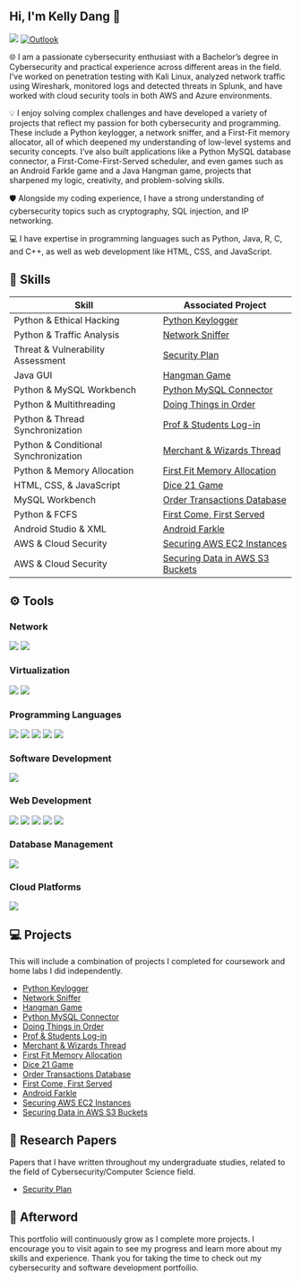 ## Hi, I'm Kelly Dang 👋
<a href="https://www.linkedin.com/in/kelly-n-dang"><img src="https://img.shields.io/badge/-LinkedIn-0072b1?&style=for-the-badge&logo=linkedin&logoColor=white" /></a> [![Outlook](https://img.shields.io/badge/-Outlook-0078D4?&style=for-the-badge&logo=microsoft-outlook&logoColor=white)](mailto:kelly-dang@outlook.com)

🌐 I am a passionate cybersecurity enthusiast  with a Bachelor’s degree in Cybersecurity and practical experience across different areas in the field. I’ve worked on penetration testing with Kali Linux, analyzed network traffic using Wireshark, monitored logs and detected threats in Splunk, and have worked with cloud security tools in both AWS and Azure environments.

💡 I enjoy solving complex challenges and have developed a variety of projects that reflect my passion for both cybersecurity and programming. These include a Python keylogger, a network sniffer, and a First-Fit memory allocator, all of which deepened my understanding of low-level systems and security concepts. I’ve also built applications like a Python MySQL database connector, a First-Come-First-Served scheduler, and even games such as an Android Farkle game and a Java Hangman game, projects that sharpened my logic, creativity, and problem-solving skills.

🛡️ Alongside my coding experience, I have a strong understanding of cybersecurity topics such as cryptography, SQL injection, and IP networking.

💻 I have expertise in programming languages such as Python, Java, R, C, and C++, as well as web development like HTML, CSS, and JavaScript.

## 🎯 Skills 

| Skill                                         | Associated Project         |
|-----------------------------------------------|----------------------------|
| Python & Ethical Hacking                      |<a href="Python-Keylogger">Python Keylogger</a>|
| Python & Traffic Analysis                     |<a href="Sniff-Traffic">Network Sniffer</a>|
| Threat & Vulnerability Assessment             |<a href="Security Plan">Security Plan</a>|
| Java GUI                                      |<a href="Java-Hangman-Game">Hangman Game</a>|
| Python & MySQL Workbench                      |<a href="Python-MySQL-Connector">Python MySQL Connector</a>|
| Python & Multithreading                       |<a href="Python-Threading-Semaphores">Doing Things in Order</a>|
| Python & Thread Synchronization               |<a href="Project-3.2-Threading">Prof & Students Log-in</a>|
| Python & Conditional Synchronization          |<a href="Python-Thread-Wizard-Merchant">Merchant & Wizards Thread</a>|
| Python & Memory Allocation                    |<a href="First-Fit-Mem-Allocator">First Fit Memory Allocation</a>|
| HTML, CSS, & JavaScript                       |<a href="Dice21">Dice 21 Game</a>|          
| MySQL Workbench                               |<a href="Order-Transactions-Database">Order Transactions Database</a>| 
| Python & FCFS                                 |<a href="First-Come-First-Served">First Come, First Served</a>|
| Android Studio & XML                          |<a href="Android-Farkle">Android Farkle</a>|
| AWS & Cloud Security                          |<a href="AWS-Securing-EC2-Instances">Securing AWS EC2 Instances</a>|
| AWS & Cloud Security                          |<a href="AWS-Securing-Data-in-S3-Buckets">Securing Data in AWS S3 Buckets</a>|

## ⚙️ Tools
### Network
<div>
    <img src="https://img.shields.io/badge/-Wireshark-1679A7?&style=for-the-badge&logo=Wireshark&logoColor=white" />
    <img src="https://img.shields.io/badge/-Cisco%20Packet%20Tracer-1C6D93?&style=for-the-badge&logo=cisco&logoColor=white" />
</div>

### Virtualization
<div>
    <img src="https://img.shields.io/badge/-VirtualBox-183A61?&style=for-the-badge&logo=VirtualBox&logoColor=white" />
    <img src="https://img.shields.io/badge/-VMware-607078?&style=for-the-badge&logo=VMware&logoColor=white" />
</div>

### Programming Languages
<div>
    <img src="https://img.shields.io/badge/-Python-3776AB?&style=for-the-badge&logo=Python&logoColor=white" />
    <img src="https://img.shields.io/badge/-Java-007396?&style=for-the-badge&logo=Java&logoColor=white" />
    <img src="https://img.shields.io/badge/-R-276DC3?&style=for-the-badge&logo=R&logoColor=white" />
    <img src="https://img.shields.io/badge/-C-A8B9CC?&style=for-the-badge&logo=C&logoColor=white" />
    <img src="https://img.shields.io/badge/-C++-00599C?&style=for-the-badge&logo=C%2B%2B&logoColor=white" />
</div>

### Software Development
<div>
    <img src="https://img.shields.io/badge/-Android%20Studio-3DDC84?&style=for-the-badge&logo=Android%20Studio&logoColor=white" />
</div>

### Web Development 
<div>
    <img src="https://img.shields.io/badge/-HTML5-E34F26?&style=for-the-badge&logo=HTML5&logoColor=white" />
    <img src="https://img.shields.io/badge/-CSS3-1572B6?&style=for-the-badge&logo=CSS3&logoColor=white" />
    <img src="https://img.shields.io/badge/-JavaScript-F7DF1E?&style=for-the-badge&logo=JavaScript&logoColor=white" />
    <img src="https://img.shields.io/badge/-XML-0060A8?&style=for-the-badge&logo=XML&logoColor=white" />
    <img src="https://img.shields.io/badge/-PHP-777BB4?&style=for-the-badge&logo=PHP&logoColor=white" />
</div>

### Database Management
<div>
    <img src="https://img.shields.io/badge/-MySQL%20Workbench-4479A1?&style=for-the-badge&logo=mysql&logoColor=white" />
</div>

### Cloud Platforms
<div>
    <img src="https://img.shields.io/badge/-AWS-232F3E?&style=for-the-badge&logo=amazon-aws&logoColor=white" />
</div>

## 💻 Projects
This will include a combination of projects I completed for coursework and home labs I did independently.
- <a href="Python-Keylogger">Python Keylogger</a>
- <a href="Sniff-Traffic">Network Sniffer</a>
- <a href="Java-Hangman-Game">Hangman Game</a>
- <a href="Python-MySQL-Connector">Python MySQL Connector</a>
- <a href="Python-Threading-Semaphores">Doing Things in Order</a>
- <a href="Project-3.2-Threading">Prof & Students Log-in</a>
- <a href="Python-Thread-Wizard-Merchant">Merchant & Wizards Thread</a>
- <a href="First-Fit-Mem-Allocator">First Fit Memory Allocation</a>
- <a href="Dice21">Dice 21 Game</a>
- <a href="Order-Transactions-Database">Order Transactions Database</a>
- <a href="First-Come-First-Served">First Come, First Served</a>
- <a href="Android-Farkle">Android Farkle</a>
- <a href="AWS-Securing-EC2-Instances">Securing AWS EC2 Instances</a>
- <a href="AWS-Securing-Data-in-S3-Buckets">Securing Data in AWS S3 Buckets</a>

## 📄 Research Papers
Papers that I have written throughout my undergraduate studies, related to the field of Cybersecurity/Computer Science field.
- <a href="Security Plan">Security Plan</a>

## 🔆 Afterword
This portfolio will continuously grow as I complete more projects. I encourage you to visit again to see my progress and learn more about my skills and experience. Thank you for taking the time to check out my cybersecurity and software development portfoilio.

